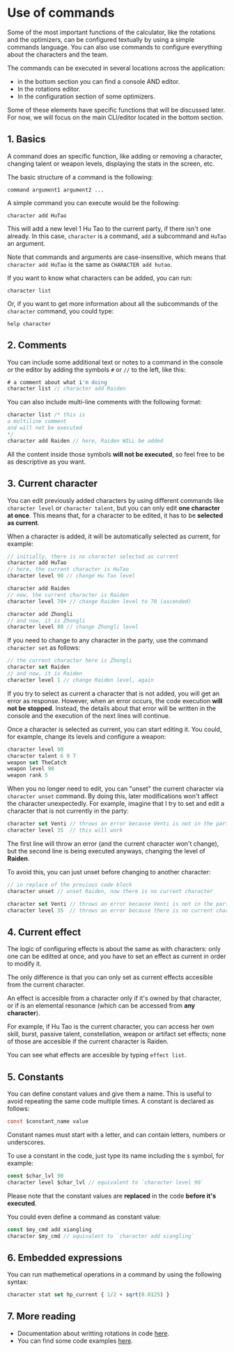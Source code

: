 # Use of commands
Some of the most important functions of the calculator, like the rotations and the optimizers, can be configured textually by using a simple commands language. You can also use commands to configure everything about the characters and the team.

The commands can be executed in several locations across the application: 
- in the bottom section you can find a console AND editor.
- In the rotations editor.
- In the configuration section of some optimizers.

Some of these elements have specific functions that will be discussed later. For now, we will focus on the main CLI/editor located in the bottom section.

## 1. Basics
A command does an specific function, like adding or removing a character, changing talent or weapon levels, displaying the stats in the screen, etc.

The basic structure of a command is the following:
```
command argument1 argument2 ...
```

A simple command you can execute would be the following:
```
character add HuTao
```
This will add a new level 1 Hu Tao to the current party, if there isn't one already. In this case, `character` is a command, `add` a subcommand and `HuTao` an argument.

Note that commands and arguments are case-insensitive, which means that `character add HuTao` is the same as `CHARACTER add hutao`.

If you want to know what characters can be added, you can run:
```
character list
```
Or, if you want to get more information about all the subcommands of the `character` command, you could type:
```
help character
```

## 2. Comments
You can include some additional text or notes to a command in the console or the editor by adding the symbols `#` or `//` to the left, like this:
```js
# a comment about what i'm doing
character list // character add Raiden
```
You can also include multi-line comments with the following format:
```js
character list /* this is
a multiline comment
and will not be executed
*/
character add Raiden // here, Raiden WILL be added
```

All the content inside those symbols **will not be executed**, so feel free to be as descriptive as you want.

## 3. Current character
You can edit previously added characters by using different commands like `character level` or `character talent`, but you can only edit **one character at once**. This means that, for a character to be edited, it has to be **selected as current**.

When a character is added, it will be automatically selected as current, for example:
```js
// initially, there is no character selected as current
character add HuTao
// here, the current character is HuTao
character level 90 // change Hu Tao level

character add Raiden
// now, the current character is Raiden
character level 70+ // change Raiden level to 70 (ascended)

character add Zhongli
// and now, it is Zhongli
character level 80 // change Zhongli level
```
If you need to change to any character in the party, use the command `character set` as follows:
```js
// the current character here is Zhongli
character set Raiden
// and now, it is Raiden
character level 1 // change Raiden level, again
```
If you try to select as current a character that is not added, you will get an error as response. However, when an error occurs, the code execution **will not be stopped**. Instead, the details about that error will be written in the console and the execution of the next lines will continue.

Once a character is selected as current, you can start editing it. You could, for example, change its levels and configure a weapon:
```js
character level 90
character talent 6 9 7
weapon set TheCatch
weapon level 90
weapon rank 5
```

When you no longer need to edit, you can "unset" the current character via `character unset` command. By doing this, later modifications won't affect the character unexpectedly. For example, imagine that I try to set and edit a character that is not currently in the party:
```js
character set Venti // throws an error because Venti is not in the party
character level 35  // this will work
```
The first line will throw an error (and the current character won't change), but the second line is being executed anyways, changing the level of **Raiden**.

To avoid this, you can just unset before changing to another character:
```js
// in replace of the previous code block
character unset // unset Raiden, now there is no current character

character set Venti // throws an error because Venti is not in the party
character level 35  // throws an error because there is no current character selected.
```

## 4. Current effect
The logic of configuring effects is about the same as with characters: only one can be editted at once, and you have to set an effect as current in order to modify it.

The only difference is that you can only set as current effects accesible from the current character. 

An effect is accesible from a character only if it's owned by that character, or if is an elemental resonance (which can be accessed from **any character**).

For example, if Hu Tao is the current character, you can access her own skill, burst, passive talent, constellation, weapon or artifact set effects; none of those are accesible if the current character is Raiden.

You can see what effects are accesible by typing `effect list`.

## 5. Constants
You can define constant values and give them a name. This is useful to avoid repeating the same code multiple times. A constant is declared as follows:
```cs
const $constant_name value
```
Constant names must start with a letter, and can contain letters, numbers or underscores.

To use a constant in the code, just type its name including the `$` symbol, for example:
```js
const $char_lvl 90
character level $char_lvl // equivalent to `character level 90`
```
Please note that the constant values are **replaced** in the code **before it's executed**.

You could even define a command as constant value:
```js
const $my_cmd add xiangling
character $my_cmd // equivalent to `character add xiangling`
```

## 6. Embedded expressions

You can run mathemetical operations in a command by using the following syntax:
```js
character stat set hp_current { 1/2 + sqrt(0.0125) } 
```


## 7. More reading
- Documentation about writting rotations in code [here](./rotations.md).
- You can find some code examples [here](./examples/index.md).

